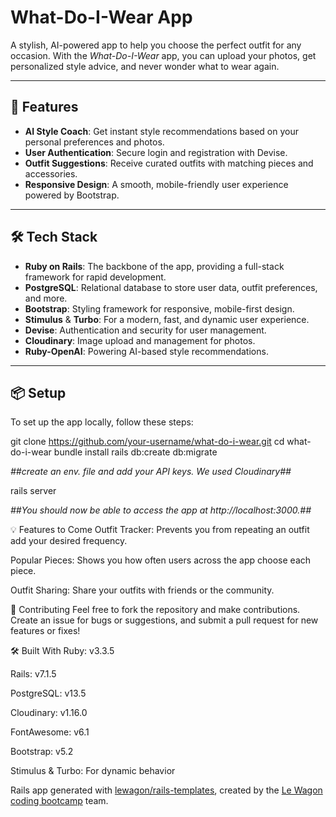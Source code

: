 # What-Do-I-Wear App

A stylish, AI-powered app to help you choose the perfect outfit for any occasion. With the *What-Do-I-Wear* app, you can upload your photos, get personalized style advice, and never wonder what to wear again.

---

## 🚀 Features

- **AI Style Coach**: Get instant style recommendations based on your personal preferences and photos.
- **User Authentication**: Secure login and registration with Devise.
- **Outfit Suggestions**: Receive curated outfits with matching pieces and accessories.
- **Responsive Design**: A smooth, mobile-friendly user experience powered by Bootstrap.

---

## 🛠 Tech Stack

- **Ruby on Rails**: The backbone of the app, providing a full-stack framework for rapid development.
- **PostgreSQL**: Relational database to store user data, outfit preferences, and more.
- **Bootstrap**: Styling framework for responsive, mobile-first design.
- **Stimulus** & **Turbo**: For a modern, fast, and dynamic user experience.
- **Devise**: Authentication and security for user management.
- **Cloudinary**: Image upload and management for photos.
- **Ruby-OpenAI**: Powering AI-based style recommendations.

---

## 📦 Setup

To set up the app locally, follow these steps:

git clone https://github.com/your-username/what-do-i-wear.git
cd what-do-i-wear
bundle install
rails db:create db:migrate

_##create an env. file and add your API keys. We used Cloudinary##_

rails server

_##You should now be able to access the app at http://localhost:3000.##_

💡 Features to Come
Outfit Tracker: Prevents you from repeating an outfit add your desired frequency.

Popular Pieces: Shows you how often users across the app choose each piece.

Outfit Sharing: Share your outfits with friends or the community.

🤝 Contributing
Feel free to fork the repository and make contributions.
Create an issue for bugs or suggestions, and submit a pull request for new features or fixes!

🛠 Built With
Ruby: v3.3.5

Rails: v7.1.5

PostgreSQL: v13.5

Cloudinary: v1.16.0

FontAwesome: v6.1

Bootstrap: v5.2

Stimulus & Turbo: For dynamic behavior

Rails app generated with [lewagon/rails-templates](https://github.com/lewagon/rails-templates), created by the [Le Wagon coding bootcamp](https://www.lewagon.com) team.
